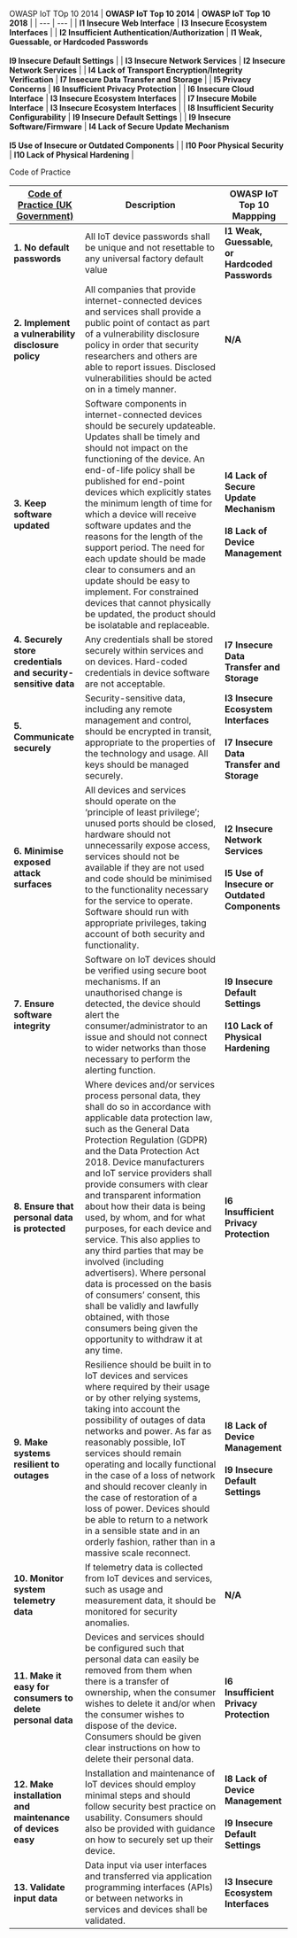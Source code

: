 OWASP IoT TOp 10 2014
|  **OWASP IoT Top 10 2014** | **OWASP IoT Top 10 2018** |
| --- | --- |
|  **I1 Insecure Web Interface** | **I3 Insecure Ecosystem Interfaces** |
|  **I2 Insufficient Authentication/Authorization** | **I1 Weak, Guessable, or Hardcoded Passwords<br/><br/>I9 Insecure Default Settings** |
|  **I3 Insecure Network Services** | **I2 Insecure Network Services** |
|  **I4 Lack of Transport Encryption/Integrity Verification** | **I7 Insecure Data Transfer and Storage** |
|  **I5 Privacy Concerns** | **I6 Insufficient Privacy Protection** |
|  **I6 Insecure Cloud Interface** | **I3 Insecure Ecosystem Interfaces** |
|  **I7 Insecure Mobile Interface** | **I3 Insecure Ecosystem Interfaces** |
|  **I8 Insufficient Security Configurability** | **I9 Insecure Default Settings** |
|  **I9 Insecure Software/Firmware** | **I4 Lack of Secure Update Mechanism<br/><br/>I5 Use of Insecure or Outdated Components** |
|  **I10 Poor Physical Security** | **I10 Lack of Physical Hardening** |

Code of Practice

|  **[Code of Practice (UK Government)](https://www.gov.uk/government/publications/secure-by-design/code-of-practice-for-consumer-iot-security	 "Code of Practice (UK Government)")** | **Description** | **OWASP IoT Top 10 Mappping** |
| --- | --- | --- |
|  **1. No default passwords** | All IoT device passwords shall be unique and not resettable to any universal factory default value | **I1 Weak, Guessable, or Hardcoded Passwords** |
|  **2. Implement a vulnerability disclosure policy** | All companies that provide internet-connected devices and services shall provide a public point of contact as part of a vulnerability disclosure policy in order that security researchers and others are able to report issues. Disclosed vulnerabilities should be acted on in a timely manner. | **N/A** |
|  **3. Keep software updated** | Software components in internet-connected devices should be securely updateable. Updates shall be timely and should not impact on the functioning of the device. An end-of-life policy shall be published for end-point devices which explicitly states the minimum length of time for which a device will receive software updates and the reasons for the length of the support period. The need for each update should be made clear to consumers and an update should be easy to implement. For constrained devices that cannot physically be updated, the product should be isolatable and replaceable. | **I4 Lack of Secure Update Mechanism<br/><br/>I8 Lack of Device Management** |
|  **4. Securely store credentials and security-sensitive data** | Any credentials shall be stored securely within services and on devices. Hard-coded credentials in device software are not acceptable. | **I7 Insecure Data Transfer and Storage** |
|  **5. Communicate securely** | Security-sensitive data, including any remote management and control, should be encrypted in transit, appropriate to the properties of the technology and usage. All keys should be managed securely. | **I3 Insecure Ecosystem Interfaces<br/><br/>I7 Insecure Data Transfer and Storage** |
|  **6. Minimise exposed attack surfaces** | All devices and services should operate on the ‘principle of least privilege’; unused ports should be closed, hardware should not unnecessarily expose access, services should not be available if they are not used and code should be minimised to the functionality necessary for the service to operate. Software should run with appropriate privileges, taking account of both security and functionality. | **I2 Insecure Network Services<br/><br/>I5 Use of Insecure or Outdated Components** |
|  **7. Ensure software integrity** | Software on IoT devices should be verified using secure boot mechanisms. If an unauthorised change is detected, the device should alert the consumer/administrator to an issue and should not connect to wider networks than those necessary to perform the alerting function. | **I9 Insecure Default Settings<br/><br/>I10 Lack of Physical Hardening** |
|  **8. Ensure that personal data is protected** | Where devices and/or services process personal data, they shall do so in accordance with applicable data protection law, such as the General Data Protection Regulation (GDPR) and the Data Protection Act 2018. Device manufacturers and IoT service providers shall provide consumers with clear and transparent information about how their data is being used, by whom, and for what purposes, for each device and service. This also applies to any third parties that may be involved (including advertisers). Where personal data is processed on the basis of consumers’ consent, this shall be validly and lawfully obtained, with those consumers being given the opportunity to withdraw it at any time. | **I6 Insufficient Privacy Protection** |
|  **9. Make systems resilient to outages** | Resilience should be built in to IoT devices and services where required by their usage or by other relying systems, taking into account the possibility of outages of data networks and power. As far as reasonably possible, IoT services should remain operating and locally functional in the case of a loss of network and should recover cleanly in the case of restoration of a loss of power. Devices should be able to return to a network in a sensible state and in an orderly fashion, rather than in a massive scale reconnect. | **I8 Lack of Device Management<br/><br/>I9 Insecure Default Settings** |
|  **10. Monitor system telemetry data** | If telemetry data is collected from IoT devices and services, such as usage and measurement data, it should be monitored for security anomalies. | **N/A** |
|  **11. Make it easy for consumers to delete personal data** | Devices and services should be configured such that personal data can easily be removed from them when there is a transfer of ownership, when the consumer wishes to delete it and/or when the consumer wishes to dispose of the device. Consumers should be given clear instructions on how to delete their personal data. | **I6 Insufficient Privacy Protection** |
|  **12. Make installation and maintenance of devices easy** | Installation and maintenance of IoT devices should employ minimal steps and should follow security best practice on usability. Consumers should also be provided with guidance on how to securely set up their device. | **I8 Lack of Device Management<br/><br/>I9 Insecure Default Settings** |
|  **13. Validate input data** | Data input via user interfaces and transferred via application programming interfaces (APIs) or between networks in services and devices shall be validated. | **I3 Insecure Ecosystem Interfaces** |

